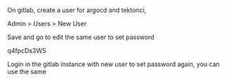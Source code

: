 On gitlab, create a user for argocd and tektonci,

Admin > Users > New User

Save and go to edit the same user to set password

q4fpcDs3WS

Login in the gitlab instance with new user to set password again, you can use the same
